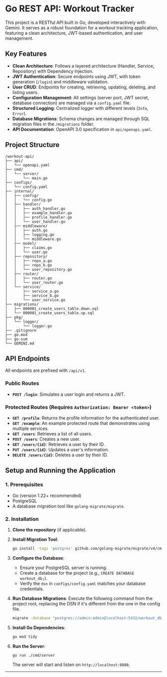# Go REST API: Workout Tracker

This project is a RESTful API built in Go, developed interactively with Gemini. It serves as a robust foundation for a workout tracking application, featuring a clean architecture, JWT-based authentication, and user management.

## Key Features

*   **Clean Architecture**: Follows a layered architecture (Handler, Service, Repository) with Dependency Injection.
*   **JWT Authentication**: Secure endpoints using JWT, with token generation (`/login`) and middleware validation.
*   **User CRUD**: Endpoints for creating, retrieving, updating, deleting, and listing users.
*   **Configuration Management**: All settings (server port, JWT secret, database connection) are managed via a `config.yaml` file.
*   **Structured Logging**: Centralized logger with different levels (`Info`, `Error`).
*   **Database Migrations**: Schema changes are managed through SQL migration files in the `/migrations` folder.
*   **API Documentation**: OpenAPI 3.0 specification in `api/openapi.yaml`.

## Project Structure

```
/workout-api/
├── api/
│   └── openapi.yaml
├── cmd/
│   └── server/
│       └── main.go
├── configs/
│   └── config.yaml
├── internal/
│   ├── config/
│   │   └── config.go
│   ├── handler/
│   │   ├── auth_handler.go
│   │   ├── example_handler.go
│   │   ├── profile_handler.go
│   │   └── user_handler.go
│   ├── middleware/
│   │   ├── auth.go
│   │   ├── logging.go
│   │   └── middleware.go
│   ├── model/
│   │   ├── claims.go
│   │   └── user.go
│   ├── repository/
│   │   ├── repo_a.go
│   │   ├── repo_b.go
│   │   └── user_repository.go
│   ├── router/
│   │   ├── router.go
│   │   └── user_router.go
│   └── service/
│       ├── service_a.go
│       ├── service_b.go
│       └── user_service.go
├── migrations/
│   ├── 000001_create_users_table.down.sql
│   └── 000001_create_users_table.up.sql
├── pkg/
│   └── logger/
│       └── logger.go
├── .gitignore
├── go.mod
├── go.sum
└── GEMINI.md
```

## API Endpoints

All endpoints are prefixed with `/api/v1`.

### Public Routes

*   **`POST /login`**: Simulates a user login and returns a JWT.

### Protected Routes (Requires `Authorization: Bearer <token>`)

*   **`GET /profile`**: Returns the profile information for the authenticated user.
*   **`GET /example`**: An example protected route that demonstrates using multiple services.
*   **`GET /users`**: Retrieves a list of all users.
*   **`POST /users`**: Creates a new user.
*   **`GET /users/{id}`**: Retrieves a user by their ID.
*   **`PUT /users/{id}`**: Updates a user's information.
*   **`DELETE /users/{id}`**: Deletes a user by their ID.


## Setup and Running the Application

### 1. Prerequisites

*   Go (version 1.22+ recommended)
*   PostgreSQL
*   A database migration tool like `golang-migrate/migrate`.

### 2. Installation

1.  **Clone the repository** (if applicable).

2.  **Install Migration Tool**:
    ```sh
    go install -tags 'postgres' github.com/golang-migrate/migrate/v4/cmd/migrate@latest
    ```

3.  **Configure the Database**:
    *   Ensure your PostgreSQL server is running.
    *   Create a database for the project (e.g., `CREATE DATABASE workout_db;`).
    *   Verify the `dsn` in `configs/config.yaml` matches your database credentials.

4.  **Run Database Migrations**:
    Execute the following command from the project root, replacing the DSN if it's different from the one in the config file.
    ```sh
    migrate -database "postgres://admin:admin@localhost:5432/workout_db?sslmode=disable" -path migrations up
    ```

5.  **Install Go Dependencies**:
    ```sh
    go mod tidy
    ```

6.  **Run the Server**:
    ```sh
    go run ./cmd/server
    ```
    The server will start and listen on `http://localhost:8080`.

---
